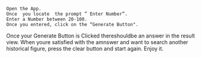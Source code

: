 	Open the App.
	Once  you locate  the prompt ” Enter Number”.
	Enter a Number between 20-100. 
	Once you entered, click on the “Generate Button".
 Once your Generate Button is Clicked thereshouldbe an answer in the result view.
	When youre satisfied with the amnswer and want to search another historical figure,  press the clear button and start again.
  Enjoy it.
